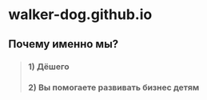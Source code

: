 # walker-dog.github.io
## Почему именно мы?
>>
>### 1) Дёшего
>### 2) Вы помогаете развивать бизнес детям
>>
